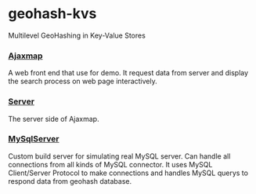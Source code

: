 # geohash-kvs
Multilevel GeoHashing in Key-Value Stores

### [Ajaxmap](./ajaxmap)

A web front end that use for demo. It request data from server and display the search process on web page interactively.

### [Server](./server)

The server side of Ajaxmap.

### [MySqlServer](./MySqlServer)

Custom build server for simulating real MySQL server. Can handle all connections from all kinds of MySQL connector. It uses MySQL Client/Server Protocol to make connections and handles MySQL querys to respond data from geohash database.